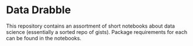 # Data Drabble

This repository contains an assortment of short notebooks about data science 
(essentially a sorted repo of gists). Package requirements for each can be
found in the notebooks.
